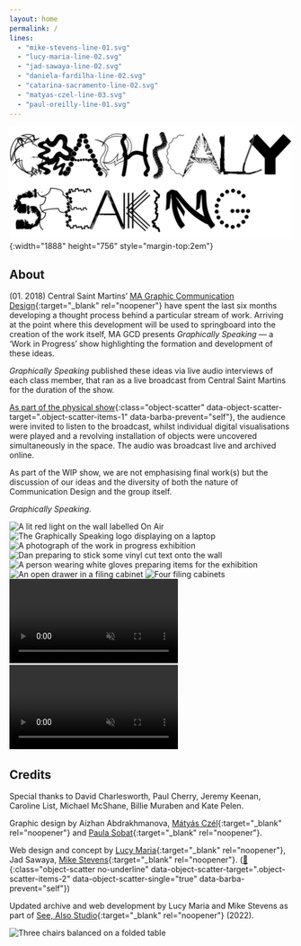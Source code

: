 ```yaml
---
layout: home
permalink: /
lines: 
  - "mike-stevens-line-01.svg"
  - "lucy-maria-line-02.svg"
  - "jad-sawaya-line-02.svg"
  - "daniela-fardilha-line-02.svg"
  - "catarina-sacramento-line-02.svg"
  - "matyas-czel-line-03.svg"
  - "paul-oreilly-line-01.svg"
---
```


![Graphically Speaking logo](/assets/logo.png){:width="1888" height="756" style="margin-top:2em"}

## About
(01. 2018) Central Saint Martins’ [MA Graphic Communication Design](https://www.arts.ac.uk/subjects/communication-and-graphic-design/postgraduate/ma-graphic-communication-design-csm){:target="_blank" rel="noopener"} have spent the last six months developing a thought process behind a particular stream of work. Arriving at the point where this development will be used to springboard into the creation of the work itself, MA GCD presents _Graphically Speaking_ — a ‘Work in Progress’ show highlighting the formation and development of these ideas.

_Graphically Speaking_ published these ideas via live audio interviews of each class member, that ran as a live broadcast from Central Saint Martins for the duration of the show.

[As part of the physical show](){:class="object-scatter" data-object-scatter-target=".object-scatter-items-1" data-barba-prevent="self"}, the audience were invited to listen to the broadcast, whilst individual digital visualisations were played and a revolving installation of objects were uncovered simultaneously in the space. The audio was broadcast live and archived online.

As part of the WIP show, we are not emphasising final work(s) but the discussion of our ideas and the diversity of both the nature of Communication Design and the group itself. 

_Graphically Speaking_.

<div class="object-scatter-items object-scatter-items-1">
<img alt="A lit red light on the wall labelled On Air" data-src="/assets/images/26065726_145725319461101_2245030498550153216_n_17900740276088273.jpeg">
<img alt="The Graphically Speaking logo displaying on a laptop" data-src="/assets/images/paula1.jpeg">
<img alt="A photograph of the work in progress exhibition" data-src="/assets/images/paula2.jpeg">
<img alt="Dan preparing to stick some vinyl cut text onto the wall" data-src="/assets/images/UNADJUSTEDNONRAW_thumb_7fb.jpg">
<img alt="A person wearing white gloves preparing items for the exhibition" data-src="/assets/images/UNADJUSTEDNONRAW_thumb_801.jpg">
<img alt="An open drawer in a filing cabinet" data-src="/assets/images/UNADJUSTEDNONRAW_thumb_803.jpg">
<img alt="Four filing cabinets" data-src="/assets/images/26067792_141577916517632_4648664789197783040_n_17845265113229192.jpeg">
<video data-src="" autoplay loop muted></video>
<video data-src="/assets/images/26215847_2034009583282493_4813282458927628288_n_17918427079044649.mp4" autoplay loop muted></video>
</div>

## Credits
Special thanks to David Charlesworth, Paul Cherry, Jeremy Keenan, Caroline List, Michael McShane, Billie Muraben and Kate Pelen.

Graphic design by Aizhan Abdrakhmanova, [Mátyás Czél](https://czelmatyas.com/){:target="_blank" rel="noopener"} and [Paula Sobat](https://www.paulasobat.com/){:target="_blank" rel="noopener"}.

Web design and concept by [Lucy Maria](http://lucymaria.co.uk/){:target="_blank" rel="noopener"}, Jad Sawaya, [Mike Stevens](https://www.mikestevens.co.uk/){:target="_blank" rel="noopener"}. ([👋](){:class="object-scatter no-underline" data-object-scatter-target=".object-scatter-items-2" data-object-scatter-single="true" data-barba-prevent="self"})

Updated archive and web development by Lucy Maria and Mike Stevens as part of [See, Also Studio](https://www.see-also.com/){:target="_blank" rel="noopener"} (2022).

<div class="object-scatter-items object-scatter-items-2">
<img alt="Three chairs balanced on a folded table" data-src="/assets/images/MLJ.jpg">
</div>
